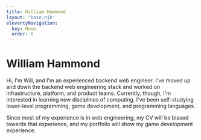 ```yaml
---
title: William Hammond
layout: "base.njk"
eleventyNavigation:
  key: Home
  order: 0
---
```


# William Hammond

Hi, I'm Will, and I'm an experienced backend web engineer.
I've moved up and down the backend web engineering stack and worked on infrastructure, platform, and product teams.
Currently, though, I'm interested in learning new disciplines of computing.
I've been self-studying lower-level programming, game development, and programming languages.

Since most of my experience is in web engineering, my CV will be biased towards that experience, and my portfolio will show my game development experience.
